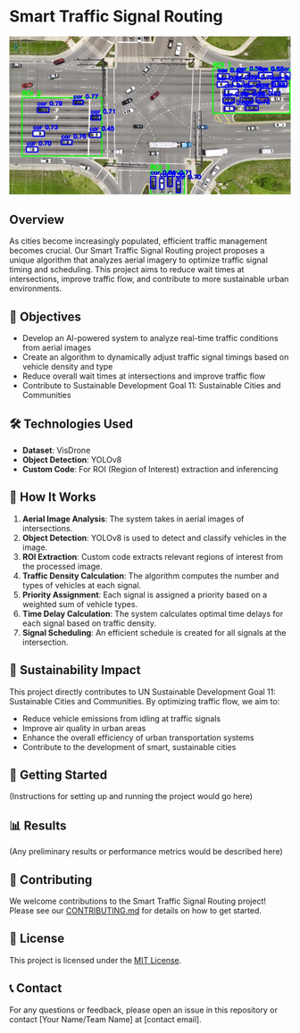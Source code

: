 # Smart Traffic Signal Routing

![Smart Traffic Signal Routing](./results/result_with_rois.jpg)

## Overview

As cities become increasingly populated, efficient traffic management becomes crucial. Our Smart Traffic Signal Routing project proposes a unique algorithm that analyzes aerial imagery to optimize traffic signal timing and scheduling. This project aims to reduce wait times at intersections, improve traffic flow, and contribute to more sustainable urban environments.

## 🎯 Objectives

- Develop an AI-powered system to analyze real-time traffic conditions from aerial images
- Create an algorithm to dynamically adjust traffic signal timings based on vehicle density and type
- Reduce overall wait times at intersections and improve traffic flow
- Contribute to Sustainable Development Goal 11: Sustainable Cities and Communities

## 🛠 Technologies Used

- **Dataset**: VisDrone
- **Object Detection**: YOLOv8
- **Custom Code**: For ROI (Region of Interest) extraction and inferencing

## 🧠 How It Works

1. **Aerial Image Analysis**: The system takes in aerial images of intersections.
2. **Object Detection**: YOLOv8 is used to detect and classify vehicles in the image.
3. **ROI Extraction**: Custom code extracts relevant regions of interest from the processed image.
4. **Traffic Density Calculation**: The algorithm computes the number and types of vehicles at each signal.
5. **Priority Assignment**: Each signal is assigned a priority based on a weighted sum of vehicle types.
6. **Time Delay Calculation**: The system calculates optimal time delays for each signal based on traffic density.
7. **Signal Scheduling**: An efficient schedule is created for all signals at the intersection.

## 🌱 Sustainability Impact

This project directly contributes to UN Sustainable Development Goal 11: Sustainable Cities and Communities. By optimizing traffic flow, we aim to:

- Reduce vehicle emissions from idling at traffic signals
- Improve air quality in urban areas
- Enhance the overall efficiency of urban transportation systems
- Contribute to the development of smart, sustainable cities

## 🚀 Getting Started

(Instructions for setting up and running the project would go here)

## 📊 Results

(Any preliminary results or performance metrics would be described here)

## 🤝 Contributing

We welcome contributions to the Smart Traffic Signal Routing project! Please see our [CONTRIBUTING.md](link-to-contributing-file) for details on how to get started.

## 📄 License

This project is licensed under the [MIT License](link-to-license-file).

## 📞 Contact

For any questions or feedback, please open an issue in this repository or contact [Your Name/Team Name] at [contact email].
